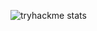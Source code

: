 ![tryhackme stats](<img src="https://tryhackme-badges.s3.amazonaws.com/chiara.iurat.png" alt="TryHackMe">)


